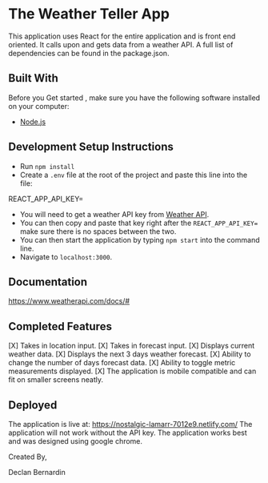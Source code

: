# The Weather Teller App
This application uses React for the entire application and is front end oriented. It calls upon and gets data from a weather API. A full list of dependencies can be found in the package.json. 

## Built With 

Before you Get started , make sure you have the following software installed on your computer: 

- [Node.js](https://nodejs.org/en/)
  

## Development Setup Instructions

* Run `npm install`
* Create a `.env` file at the root of the project and paste this line into the file:

REACT_APP_API_KEY=

* You will need to get a weather API key from [Weather API](https://www.weatherapi.com/). 
* You can then copy and paste that key right after the `REACT_APP_API_KEY=` make sure there is no spaces between the two. 
* You can then start the application by typing `npm start` into the command line. 
* Navigate to `localhost:3000`.

## Documentation
https://www.weatherapi.com/docs/#

## Completed Features
[X] Takes in location input. 
[X] Takes in forecast input. 
[X] Displays current weather data. 
[X] Displays the next 3 days weather forecast.
[X] Ability to change the number of days forecast data.
[X] Ability to toggle metric measurements displayed. 
[X] The application is mobile compatible and can fit on smaller screens neatly. 

## Deployed 

The application is live at: https://nostalgic-lamarr-7012e9.netlify.com/
The application will not work without the API key.
The application works best and was designed using google chrome. 


Created By, 

Declan Bernardin


